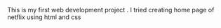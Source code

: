This is my first web development project . 
I tried creating home page of netflix using html and css